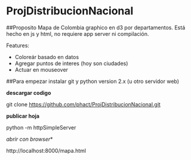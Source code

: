 ProjDistribucionNacional
========================

##Proposito
Mapa de Colombia graphico en d3 por departamentos. Está hecho en js y html, no requiere app server ni compilación.

Features:
 - Coloreár basado en datos
 - Agregar puntos de interes (hoy son ciudades)
 - Actuar en mouseover

##Para empezar
instalar git y python version 2.x (u otro servidor web)

**descargar codigo**

git clone https://github.com/phact/ProjDistribucionNacional.git

**publicar hoja**

python -m httpSimpleServer

*abrir con browser**

http://localhost:8000/mapa.html
